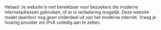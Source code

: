 Helaas! Je website is *niet* bereikbaar voor bezoekers die moderne internetadressen gebruiken, of er is verbetering mogelijk. Deze website  maakt daardoor nog *geen* onderdeel uit van het moderne internet. Vraag je hosting provider om IPv6 volledig aan te zetten.
